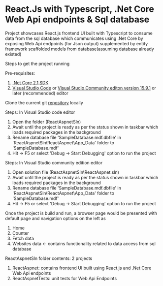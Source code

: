 # React.Js with Typescript, .Net Core Web Api endpoints & Sql database 

Project showcases React.js frontend UI built with Typescript to consume data from the sql database which communicates using .Net Core by exposing Web Api endpoints (for Json output) supplemented by entity framework scaffolded models from database(assuming database already existed)

Steps to get the project running

Pre-requisites:

1. [.Net Core 2.1 SDK](https://www.microsoft.com/net/download/dotnet-core/2.1)
2. [Visual Studio Code](https://code.visualstudio.com/) or [Visual Studio Community editon version 15.9.1](https://visualstudio.microsoft.com/vs/community/) or later (recommended) editor

Clone the current git [repository](https://github.com/NileshSP/ReactJsAspnet.git) locally

Steps: In Visual Studio code editor

1. Open the folder (ReactAspnetSln) 
2. Await until the project is ready as per the status shown in taskbar which loads required packages in the background
3. Rename database file 'SampleDatabase.mdf.dbfile' in 'ReactAspnetSln\ReactAspnet\App_Data' folder to 'SampleDatabase.mdf'
4. Hit -> F5 or select 'Debug -> Start Debugging' option to run the project


Steps: In Visual Studio community edition editor
1. Open solution file (ReactAspnetSln\ReactAspnet.sln) 
2. Await until the project is ready as per the status shown in taskbar which loads required packages in the background
3. Rename database file 'SampleDatabase.mdf.dbfile' in 'ReactAspnetSln\ReactAspnet\App_Data' folder to 'SampleDatabase.mdf'
4. Hit -> F5 or select 'Debug -> Start Debugging' option to run the project


Once the project is build and run, a browser page would be presented with default page and  navigation options on the left as 

1. Home 
2. Counter 
3. Fetch data 
4. Websites data <- contains functionality related to data access from sql database


ReactAspnetSln folder contents: 2 projects
1. ReactAspnet: contains frontend UI built using React.js and .Net Core Web Api endpoints
2. ReactAspnetTests: unit tests for Web Api Endpoints

